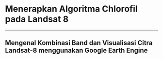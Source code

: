# Menerapkan Algoritma Chlorofil pada Landsat 8
---

## Mengenal Kombinasi Band dan Visualisasi Citra Landsat-8 menggunakan Google Earth Engine 
